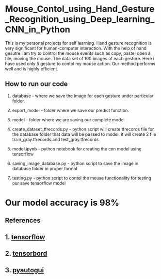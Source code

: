 # Mouse_Contol_using_Hand_Gesture_Recognition_using_Deep_learning_CNN_in_Python
This is my personal projects for self learning.
Hand gesture recognition is very significant for human-computer interaction. With the help of hand gesutre i am try to control the mouse events such as copy, paste, open a file, moving the mouse. The  data set of 100 images of each gesture. Here i have used only 5 gesture to contol my mouse action. Our method performs well and is highly efficient.

## How to run our code

 
1. database - where we save the image for each gesture under particular folder.

2. export_model - folder where we save our predict function.

3. model - folder where we are saving our complete model

4. create_dataset_tfrecords.py - python script will create tfrecords file for the database folder that data will be passed to model. it will create 2 file train_gray.tfrecords and test_gray.tfrecords.

5. model.ipynb - python notebook for creating the cnn model using tensorflow

6. saving_image_database.py - python script to save the image in database folder in proper format

7. testing.py - python script to contol the mouse functionality for testing our save tensorflow model


# Our model accuracy is 98%

## References
## 1. [tensorflow](https://www.tensorflow.org/tutorials/estimators/cnn)
## 2. [tensorbord](https://www.tensorflow.org/guide/summaries_and_tensorboard)
## 3. [pyautogui](https://automatetheboringstuff.com/chapter18/)
